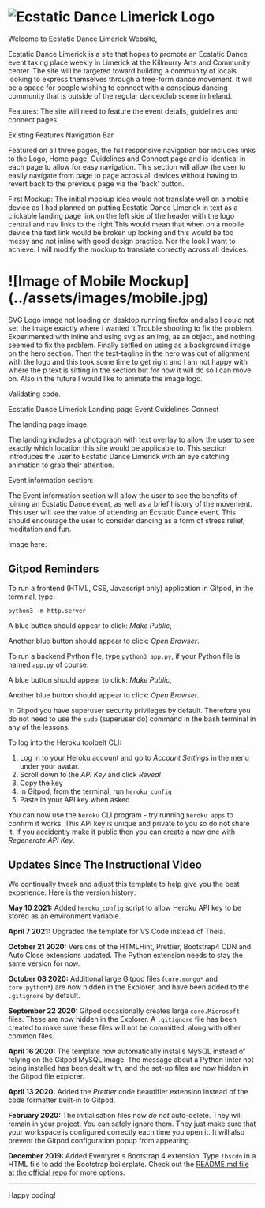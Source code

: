 # ![Ecstatic Dance Limerick Logo]()

Welcome to Ecstatic Dance Limerick Website,

Ecstatic Dance Limerick is a site that hopes to promote an Ecstatic Dance event taking place weekly in Limerick at the Killmurry Arts and Community center. The site will be targeted toward building a community of locals looking to express themselves through a free-form dance movement. It will be a space for people wishing to connect with a conscious dancing community that is outside of the regular dance/club scene in Ireland.

Features:
The site will need to feature the event details, guidelines and connect pages.

Existing Features
Navigation Bar

Featured on all three pages, the full responsive navigation bar includes links to the Logo, Home page, Guidelines and Connect page and is identical in each page to allow for easy navigation.
This section will allow the user to easily navigate from page to page across all devices without having to revert back to the previous page via the ‘back’ button.

First Mockup:
The initial mockup idea would not translate well on a mobile device as I had planned on putting Ecstatic Dance Limerick in text as a clickable landing page link on the left side of the header with the logo central and nav links to the right.This would mean that when on a mobile device the text link would be broken up looking and this would be too messy and not inline with good design practice. Nor the look I want to achieve. I will modify the mockup to translate correctly across all devices.

# ![Image of Mobile Mockup] (../assets/images/mobile.jpg)


SVG Logo image not loading on desktop running firefox and also I could not set the image exactly where I wanted it.Trouble shooting to fix the problem. Experimented with inline and using svg as an img, as an object, and nothing seemed to fix the problem. Finally settled on using as a background image on the hero section. Then the text-tagline in the hero was out of alignment with the logo and this took some time to get right and I am not happy with where the p text is sitting in the section but for now it will do so I can move on. Also in the future I would like to animate the image logo.

Validating code. 



Ecstatic Dance Limerick
Landing page                                        Event      Guidelines     Connect

The landing page image:

The landing includes a photograph with text overlay to allow the user to see exactly which location this site would be applicable to.
This section introduces the user to Ecstatic Dance Limerick with an eye catching animation to grab their attention.

Event information section:

The Event information section will allow the user to see the benefits of joining an Ecstatic Dance event, as well as a brief history of the movement.
This user will see the value of attending an Ecstatic Dance event. This should encourage the user to consider dancing as a form of stress relief, meditation and fun.

Image here:








## Gitpod Reminders

To run a frontend (HTML, CSS, Javascript only) application in Gitpod, in the terminal, type:

`python3 -m http.server`

A blue button should appear to click: _Make Public_,

Another blue button should appear to click: _Open Browser_.

To run a backend Python file, type `python3 app.py`, if your Python file is named `app.py` of course.

A blue button should appear to click: _Make Public_,

Another blue button should appear to click: _Open Browser_.

In Gitpod you have superuser security privileges by default. Therefore you do not need to use the `sudo` (superuser do) command in the bash terminal in any of the lessons.

To log into the Heroku toolbelt CLI:

1. Log in to your Heroku account and go to *Account Settings* in the menu under your avatar.
2. Scroll down to the *API Key* and click *Reveal*
3. Copy the key
4. In Gitpod, from the terminal, run `heroku_config`
5. Paste in your API key when asked

You can now use the `heroku` CLI program - try running `heroku apps` to confirm it works. This API key is unique and private to you so do not share it. If you accidently make it public then you can create a new one with _Regenerate API Key_.

## Updates Since The Instructional Video

We continually tweak and adjust this template to help give you the best experience. Here is the version history:

**May 10 2021:** Added `heroku_config` script to allow Heroku API key to be stored as an environment variable.

**April 7 2021:** Upgraded the template for VS Code instead of Theia.

**October 21 2020:** Versions of the HTMLHint, Prettier, Bootstrap4 CDN and Auto Close extensions updated. The Python extension needs to stay the same version for now.

**October 08 2020:** Additional large Gitpod files (`core.mongo*` and `core.python*`) are now hidden in the Explorer, and have been added to the `.gitignore` by default.

**September 22 2020:** Gitpod occasionally creates large `core.Microsoft` files. These are now hidden in the Explorer. A `.gitignore` file has been created to make sure these files will not be committed, along with other common files.

**April 16 2020:** The template now automatically installs MySQL instead of relying on the Gitpod MySQL image. The message about a Python linter not being installed has been dealt with, and the set-up files are now hidden in the Gitpod file explorer.

**April 13 2020:** Added the _Prettier_ code beautifier extension instead of the code formatter built-in to Gitpod.

**February 2020:** The initialisation files now _do not_ auto-delete. They will remain in your project. You can safely ignore them. They just make sure that your workspace is configured correctly each time you open it. It will also prevent the Gitpod configuration popup from appearing.

**December 2019:** Added Eventyret's Bootstrap 4 extension. Type `!bscdn` in a HTML file to add the Bootstrap boilerplate. Check out the <a href="https://github.com/Eventyret/vscode-bcdn" target="_blank">README.md file at the official repo</a> for more options.

---

Happy coding!
